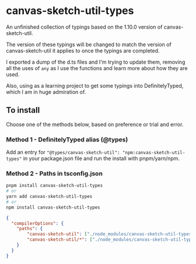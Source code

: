 canvas-sketch-util-types
========================

An unfinished collection of typings based on the 1.10.0 version of canvas-sketch-util.

The version of these typings will be changed to match the version of canvas-sketch-util it applies to once the typings are completed.

I exported a dump of the d.ts files and I'm trying to update them, removing all the uses of `any` as I use the functions and learn more about how they are used.

Also, using as a learning project to get some typings into DefinitelyTyped, which I am in huge admiration of.

## To install

Choose one of the methods below, based on preference or trial and error.

### Method 1 - DefinitelyTyped alias (@types)

Add an entry for `"@types/canvas-sketch-util": "npm:canvas-sketch-util-types"` in your package.json file and run the install with pnpm/yarn/npm.

### Method 2 - Paths in tsconfig.json

```bash
pnpm install canvas-sketch-util-types
# or
yarn add canvas-sketch-util-types
# or
npm install canvas-sketch-util-types
```

```json
{
  "compilerOptions": {
    "paths": {
        "canvas-sketch-util": ["./node_modules/canvas-sketch-util-types"],
        "canvas-sketch-util/*": ["./node_modules/canvas-sketch-util-types/*"]
    }
  }
}
```
